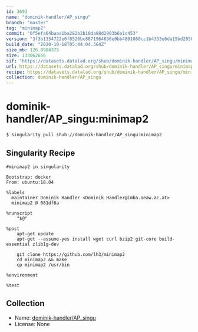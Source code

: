 ```yaml
---
id: 3693
name: "dominik-handler/AP_singu"
branch: "master"
tag: "minimap2"
commit: "0f5efa64baaa1ba282b2b10da88d2903b6a1c453"
version: "3f3b1354722e0f8526bc8871964696e0bb4801088cc1b4333e6da15bd2850642"
build_date: "2020-10-18T05:44:04.364Z"
size_mb: 126.8984375
size: 133062656
sif: "https://datasets.datalad.org/shub/dominik-handler/AP_singu/minimap2/2020-10-18-0f5efa64-3f3b1354/3f3b1354722e0f8526bc8871964696e0bb4801088cc1b4333e6da15bd2850642.sif"
url: https://datasets.datalad.org/shub/dominik-handler/AP_singu/minimap2/2020-10-18-0f5efa64-3f3b1354/
recipe: https://datasets.datalad.org/shub/dominik-handler/AP_singu/minimap2/2020-10-18-0f5efa64-3f3b1354/Singularity
collection: dominik-handler/AP_singu
---
```


# dominik-handler/AP_singu:minimap2

```bash
$ singularity pull shub://dominik-handler/AP_singu:minimap2
```

## Singularity Recipe

```singularity
#minimap2 in singularity

Bootstrap: docker
From: ubuntu:18.04

%labels
  maintainer Dominik Handler <Dominik Handler@imba.oeaw.ac.at>
  minimap2 @ 081df6a

%runscript
    "$@"

%post
    apt-get update
    apt-get --assume-yes install wget curl bzip2 git-core build-essential zlib1g-dev

    git clone https://github.com/lh3/minimap2
    cd minimap2 && make
    cp minimap2 /usr/bin 

%environment

%test
```

## Collection

 - Name: [dominik-handler/AP_singu](https://github.com/dominik-handler/AP_singu)
 - License: None

